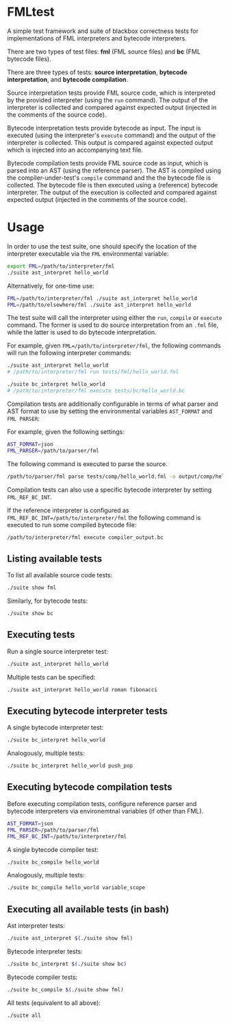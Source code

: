 # FMLtest

A simple test framework and suite of blackbox correctness tests for implementations of FML interpreters and bytecode interpreters.

There are two types of test files: **fml** (FML source files) and **bc** (FML bytecode files).

There are three types of tests: **source interpretation**, **bytecode interpretation**, and **bytecode compilation**.

Source interpretation tests provide FML source code, which is interpreted by the provided interpreter (using the `run` command). The output of the interpreter is collected and compared against expected output (injected in the comments of the source code).

Bytecode interpretation tests provide bytecode as input. The input is executed (using the interpreter's `execute` command) and the output of the interpreter is collected. This output is compared against expected output which is injected into an accompanying text file.

Bytecode compilation tests provide FML source code as input, which is parsed into an AST (using the reference parser). The AST is compiled using the compiler-under-test's `compile` command and the the bytecode file is collected. The bytecode file is then executed using a (reference) bytecode interpreter. The output of the execution is collected and compared against expected output (injected in the comments of the source code).

# Usage

In order to use the test suite, one should specify the location of the interpreter executable via the `FML` environmental variable:

```bash
export FML=/path/to/interpreter/fml
./suite ast_interpret hello_world
```

Alternatively, for one-time use:

```bash
FML=/path/to/interpreter/fml ./suite ast_interpret hello_world
FML=/path/to/elsewhere/fml ./suite ast_interpret hello_world
```

The test suite will call the interpreter using either the `run`, `compile` or `execute` command. The former is used to do source interpretation from an `.fml` file, while the latter is used to do bytecode interpretation.

For example, given `FML=/path/to/interpreter/fml`, the following commands will run the following interpreter commands:

```bash
./suite ast_interpret hello_world
# /path/to/interpreter/fml run tests/fml/hello_world.fml
```

```bash
./suite bc_interpret hello_world
# /path/to/interpreter/fml execute tests/bc/hello_world.bc
```

Compilation tests are additionally configurable in terms of what parser and AST format to use by setting the environmental variables `AST_FORMAT` and `FML PARSER`:

For example, given the following settings:

```bash
AST_FORMAT=json
FML_PARSER=/path/to/parser/fml
```

The following command is executed to parse the source.

```bash
/path/to/parser/fml parse tests/comp/hello_world.fml -o output/comp/hello_world.json
```

Compilation tests can also use a specific bytecode interpreter by setting `FML_REF_BC_INT`.

If the reference interpreter is configured as `FML_REF_BC_INT=/path/to/interpreter/fml` the following command is executed to run some compiled bytecode file:

```bash
/path/to/interpreter/fml execute compiler_output.bc
```



## Listing available tests

To list all available source code tests:

```bash
./suite show fml
```

Similarly, for bytecode tests:

```bash
./suite show bc
```

## Executing tests

Run a single source interpreter test:

```bash
./suite ast_interpret hello_world
```

Multiple tests can be specified:

```bash
./suite ast_interpret hello_world roman fibonacci
```

## Executing bytecode interpreter tests

A single bytecode interpreter test:

```bash
./suite bc_interpret hello_world
```

Analogously, multiple tests:

```bash
./suite bc_interpret hello_world push_pop
```

## Executing bytecode compilation tests

Before executing compilation tests, configure reference parser and bytecode interpreters via environemtnal variables (if other than FML).

```bash
AST_FORMAT=json
FML_PARSER=/path/to/parser/fml
FML_REF_BC_INT=/path/to/interpreter/fml
```

A single bytecode compiler test:

```bash
./suite bc_compile hello_world
```

Analogously, multiple tests:
```bash
./suite bc_compile hello_world variable_scope
```

## Executing all available tests (in bash)

Ast interpreter tests:

```bash
./suite ast_interpret $(./suite show fml)
```

Bytecode interpreter tests:

```bash
./suite bc_interpret $(./suite show bc)
```

Bytecode compiler tests:

```bash
./suite bc_compile $(./suite show fml)
```

All tests (equivalent to all above):

```bash
./suite all
```
